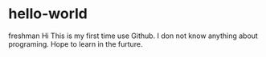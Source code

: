 # hello-world
freshman 
Hi
This is my first time use Github.
I don not know anything about programing. Hope to learn in the furture.
